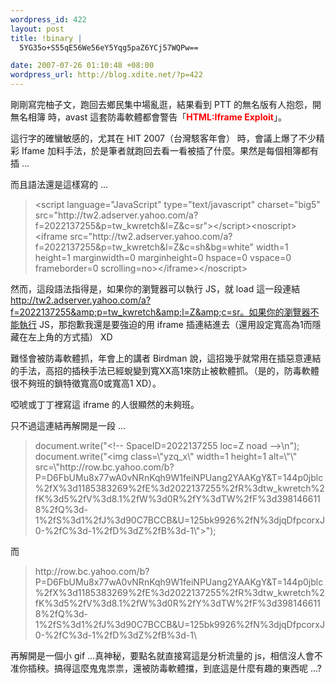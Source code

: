 ```yaml
--- 
wordpress_id: 422
layout: post
title: !binary |
  5YG35o+S55qE56We56eY5Yqg5paZ6YCj57WQPw==

date: 2007-07-26 01:10:48 +08:00
wordpress_url: http://blog.xdite.net/?p=422
---
```

剛剛寫完柚子文，跑回去鄉民集中場亂逛，結果看到 PTT 的無名版有人抱怨，開無名相簿 時，avast 這套防毒軟體都會警告「<font color="#ff0000"><b>HTML:Iframe Exploit</b></font>」。

這行字的確蠻敏感的，尤其在 HIT 2007（台灣駭客年會） 時，會議上爆了不少精彩 Ifame 加料手法，於是筆者就跑回去看一看被插了什麼。果然是每個相簿都有插 ...

而且語法還是這樣寫的 ...

<blockquote>&lt;script language="JavaScript" type="text/javascript" charset="big5" src="http://tw2.adserver.yahoo.com/a?f=2022137255&amp;p=tw_kwretch&amp;l=Z&amp;c=sr"&gt;&lt;/script&gt;&lt;noscript&gt;&lt;iframe src="http://tw2.adserver.yahoo.com/a?f=2022137255&amp;p=tw_kwretch&amp;l=Z&amp;c=sh&amp;bg=white" width=1 height=1 marginwidth=0 marginheight=0 hspace=0 vspace=0 frameborder=0 scrolling=no&gt;&lt;/iframe&gt;&lt;/noscript&gt;</blockquote>

然而，這段語法指得是，如果你的瀏覽器可以執行 JS，就 load 這一段連結 http://tw2.adserver.yahoo.com/a?f=2022137255&amp;p=tw_kwretch&amp;l=Z&amp;c=sr。如果你的瀏覽器不能執行 JS，那抱歉我還是要強迫的用 iframe 插連結進去（還用設定寬高為1而隱藏在左上角的方式插） XD


難怪會被防毒軟體抓，年會上的講者 Birdman 說，這招幾乎就常用在插惡意連結的手法，高招的插秧手法已經蛻變到寬XX高1來防止被軟體抓。（是的，防毒軟體很不夠班的鎖特徵寬高0或寬高1 XD）。

啞唬或丁丁裡寫這 iframe 的人很顯然的未夠班。

只不過這連結再解開是一段 ...

<blockquote>document.write("&lt;!-- SpaceID=2022137255 loc=Z noad --&gt;\n");
document.write("&lt;img class=\"yzq_x\" width=1 height=1 alt=\"\" src=\"http://row.bc.yahoo.com/b?P=D6FbUMu8x77wA0vNRnKqh9W1feiNPUang2YAAKgY&amp;T=144p0jblc%2fX%3d1185383269%2fE%3d2022137255%2fR%3dtw_kwretch%2fK%3d5%2fV%3d8.1%2fW%3d0R%2fY%3dTW%2fF%3d3981466118%2fQ%3d-1%2fS%3d1%2fJ%3d90C7BCCB&amp;U=125bk9926%2fN%3djqDfpcorxJ0-%2fC%3d-1%2fD%3dZ%2fB%3d-1\"&gt;");
</blockquote>
而
<blockquote>
http://row.bc.yahoo.com/b?P=D6FbUMu8x77wA0vNRnKqh9W1feiNPUang2YAAKgY&amp;T=144p0jblc%2fX%3d1185383269%2fE%3d2022137255%2fR%3dtw_kwretch%2fK%3d5%2fV%3d8.1%2fW%3d0R%2fY%3dTW%2fF%3d3981466118%2fQ%3d-1%2fS%3d1%2fJ%3d90C7BCCB&amp;U=125bk9926%2fN%3djqDfpcorxJ0-%2fC%3d-1%2fD%3dZ%2fB%3d-1\
</blockquote>
再解開是一個小 gif ...真神秘，要點名就直接寫這是分析流量的 js，相信沒人會不准你插秧。搞得這麼鬼鬼祟祟，還被防毒軟體擋，到底這是什麼有趣的東西呢 ...? 
